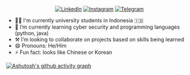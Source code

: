 <!--
### Hi there 

**realalf1/realalf1** is a ✨ _special_ ✨ repository because its `README.md` (this file) appears on your GitHub profile.

Hi Here are some ideas to get you started:
-->

<div align="center">
  
<a href="https://linkedin.com/in/xecureyan">![LinkedIn](https://img.shields.io/badge/linkedin-%230077B5.svg?style=for-the-badge&logo=linkedin&logoColor=white)</a> <a href="https://instagram.com/xecureyan">![Instagram](https://img.shields.io/badge/Instagram-E4405F?style=for-the-badge&logo=instagram&logoColor=white)</a> <a href="https://t.me/realalf1">![Telegram](https://img.shields.io/badge/Telegram-2CA5E0?style=for-the-badge&logo=telegram&logoColor=white)</a>

</div>

<!-- 🔭 I’m currently working on ...-->
- 🧑‍🎓 I'm currently university students in Indonesia 🇮🇩
- 🌱 I’m currently learning cyber security and programming languages (python, java)
- ⚒️ I’m looking to collaborate on projects based on skills being learned <!-- 📫 How to reach me: -->
- 😄 Pronouns: He/Him
- ⚡ Fun fact: looks like Chinese or Korean

<!-- --- -->

[![Ashutosh's github activity graph](https://github-readme-activity-graph.vercel.app/graph?username=realalf1&theme=github-compact)](https://github.com/ashutosh00710/github-readme-activity-graph)
